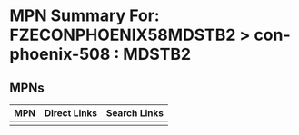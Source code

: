 



# MPN Summary For: FZECONPHOENIX58MDSTB2 > con-phoenix-508 : MDSTB2

## MPNs
  

|MPN|Direct Links|Search Links|
| :--- | :--- | :--- |
||||

